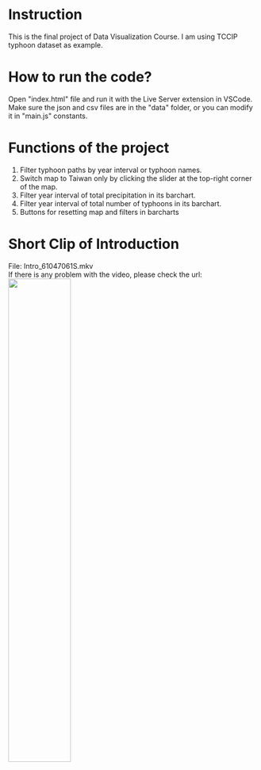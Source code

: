 # Instruction
This is the final project of Data Visualization Course.
I am using TCCIP typhoon dataset as example.

# How to run the code?
Open "index.html" file and run it with the Live Server extension in VSCode.
Make sure the json and csv files are in the "data" folder, or you can modify it in "main.js" constants.

# Functions of the project 
1. Filter typhoon paths by year interval or typhoon names.
2. Switch map to Taiwan only by clicking the slider at the top-right corner of the map.
3. Filter year interval of total precipitation in its barchart.
4. Filter year interval of total number of typhoons in its barchart.
5. Buttons for resetting map and filters in barcharts

# Short Clip of Introduction
File: Intro_61047061S.mkv <br>
If there is any problem with the video, please check the url: <br>
[<img src="https://img.youtube.com/vi/tOlK6BNY6R4/maxresdefault.jpg" width="50%">](https://youtu.be/tOlK6BNY6R4)
